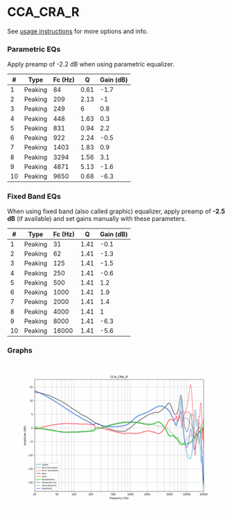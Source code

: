 # CCA_CRA_R
See [usage instructions](https://github.com/jaakkopasanen/AutoEq#usage) for more options and info.

### Parametric EQs
Apply preamp of -2.2 dB when using parametric equalizer.

|   # | Type    |   Fc (Hz) |    Q |   Gain (dB) |
|-----|---------|-----------|------|-------------|
|   1 | Peaking |        84 | 0.61 |        -1.7 |
|   2 | Peaking |       209 | 2.13 |        -1   |
|   3 | Peaking |       249 | 6    |         0.8 |
|   4 | Peaking |       448 | 1.63 |         0.3 |
|   5 | Peaking |       831 | 0.94 |         2.2 |
|   6 | Peaking |       922 | 2.24 |        -0.5 |
|   7 | Peaking |      1403 | 1.83 |         0.9 |
|   8 | Peaking |      3294 | 1.56 |         3.1 |
|   9 | Peaking |      4871 | 5.13 |        -1.6 |
|  10 | Peaking |      9650 | 0.68 |        -6.3 |

### Fixed Band EQs
When using fixed band (also called graphic) equalizer, apply preamp of **-2.5 dB** (if available) and set gains manually with these parameters.

|   # | Type    |   Fc (Hz) |    Q |   Gain (dB) |
|-----|---------|-----------|------|-------------|
|   1 | Peaking |        31 | 1.41 |        -0.1 |
|   2 | Peaking |        62 | 1.41 |        -1.3 |
|   3 | Peaking |       125 | 1.41 |        -1.5 |
|   4 | Peaking |       250 | 1.41 |        -0.6 |
|   5 | Peaking |       500 | 1.41 |         1.2 |
|   6 | Peaking |      1000 | 1.41 |         1.9 |
|   7 | Peaking |      2000 | 1.41 |         1.4 |
|   8 | Peaking |      4000 | 1.41 |         1   |
|   9 | Peaking |      8000 | 1.41 |        -6.3 |
|  10 | Peaking |     16000 | 1.41 |        -5.6 |

### Graphs
![](./CCA_CRA_R.png)

